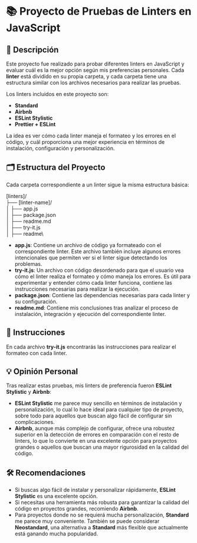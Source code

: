 # 📚 Proyecto de Pruebas de Linters en JavaScript

## 🚀 Descripción

Este proyecto fue realizado para probar diferentes linters en JavaScript y evaluar cuál es la mejor opción según mis preferencias personales. Cada **linter** está dividido en su propia carpeta, y cada carpeta tiene una estructura similar con los archivos necesarios para realizar las pruebas.

Los linters incluidos en este proyecto son:

- **Standard**
- **Airbnb**
- **ESLint Stylistic**
- **Prettier + ESLint**

La idea es ver cómo cada linter maneja el formateo y los errores en el código, y cuál proporciona una mejor experiencia en términos de instalación, configuración y personalización.

## 🗂 Estructura del Proyecto

Cada carpeta correspondiente a un linter sigue la misma estructura básica:

[linters]/\
├── [linter-name]/\
│   ├── app.js\
│   ├── package.json\
│   ├── readme.md\
│   ├── try-it.js\
│   ├── readme\


- **app.js**: Contiene un archivo de código ya formateado con el correspondiente linter. Este archivo también incluye algunos errores intencionales que permiten ver si el linter sigue detectando los problemas.
- **try-it.js**: Un archivo con código desordenado para que el usuario vea cómo el linter realiza el formateo y cómo maneja los errores. Es útil para experimentar y entender cómo cada linter funciona, contiene las instrucciones necesarias para realizar la ejecución.
- **package.json**: Contiene las dependencias necesarias para cada linter y su configuración.
- **readme.md**: Contiene mis conclusiones tras analizar el proceso de instalación, integración y ejecución del correspondiente linter.

## 📝 Instrucciones

En cada archivo **try-it.js** encontrarás las instrucciones para realizar el formateo con cada linter.

## 💡 Opinión Personal

Tras realizar estas pruebas, mis linters de preferencia fueron **ESLint Stylistic** y **Airbnb**:

- **ESLint Stylistic** me parece muy sencillo en términos de instalación y personalización, lo cual lo hace ideal para cualquier tipo de proyecto, sobre todo para aquellos que buscan algo fácil de configurar sin complicaciones.
- **Airbnb**, aunque más complejo de configurar, ofrece una robustez superior en la detección de errores en comparación con el resto de linters, lo que lo convierte en una excelente opción para proyectos grandes o aquellos que buscan una mayor rigurosidad en la calidad del código.

## 🛠 Recomendaciones

- Si buscas algo fácil de instalar y personalizar rápidamente, **ESLint Stylistic** es una excelente opción.
- Si necesitas una herramienta más robusta para garantizar la calidad del código en proyectos grandes, recomiendo **Airbnb**.
- Para proyectos donde no se requierá mucha personalización, **Standard** me parece muy conveniente. También se puede considerar **Neostandard**, una alternativa a **Standard** más flexible que actualmente está ganando mucha popularidad.
